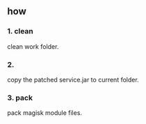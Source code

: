 ## how

### 1. clean

clean work folder.

### 2. 

copy the patched service.jar to current folder.

### 3. pack

pack magisk module files.
